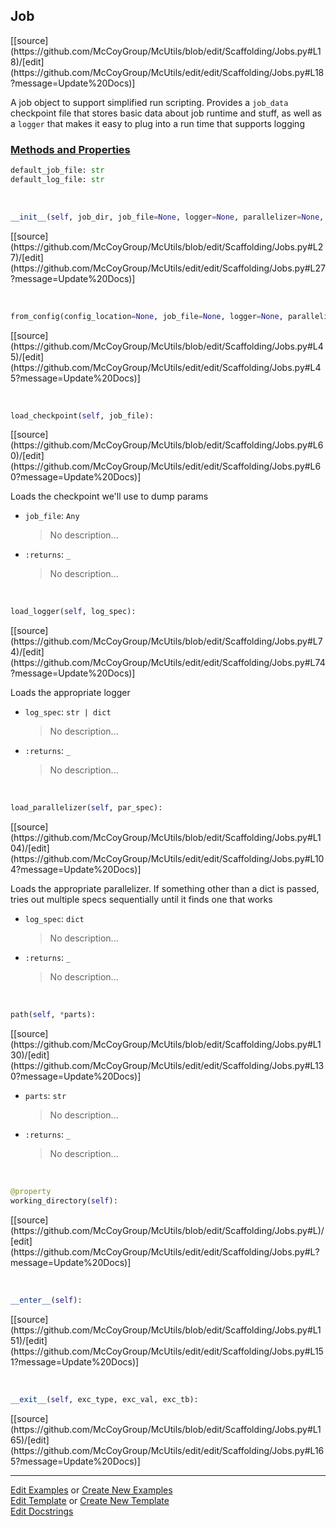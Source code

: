 ## <a id="McUtils.Scaffolding.Jobs.Job">Job</a> 
<div class="docs-source-link" markdown="1">
[[source](https://github.com/McCoyGroup/McUtils/blob/edit/Scaffolding/Jobs.py#L18)/[edit](https://github.com/McCoyGroup/McUtils/edit/edit/Scaffolding/Jobs.py#L18?message=Update%20Docs)]
</div>

A job object to support simplified run scripting.
Provides a `job_data` checkpoint file that stores basic
data about job runtime and stuff, as well as a `logger` that
makes it easy to plug into a run time that supports logging

<div class="collapsible-section">
 <div class="collapsible-section collapsible-section-header" markdown="1">
 
### <a class="collapse-link" data-toggle="collapse" href="#methods">Methods and Properties</a> <a class="float-right" data-toggle="collapse" href="#methods"><i class="fa fa-chevron-down"></i></a>

 </div>
 <div class="collapsible-section collapsible-section-body collapse" id="methods" markdown="1">

```python
default_job_file: str
default_log_file: str
```
<a id="McUtils.Scaffolding.Jobs.Job.__init__" class="docs-object-method">&nbsp;</a> 
```python
__init__(self, job_dir, job_file=None, logger=None, parallelizer=None, job_parameters=None): 
```
<div class="docs-source-link" markdown="1">
[[source](https://github.com/McCoyGroup/McUtils/blob/edit/Scaffolding/Jobs.py#L27)/[edit](https://github.com/McCoyGroup/McUtils/edit/edit/Scaffolding/Jobs.py#L27?message=Update%20Docs)]
</div>

<a id="McUtils.Scaffolding.Jobs.Job.from_config" class="docs-object-method">&nbsp;</a> 
```python
from_config(config_location=None, job_file=None, logger=None, parallelizer=None, job_parameters=None): 
```
<div class="docs-source-link" markdown="1">
[[source](https://github.com/McCoyGroup/McUtils/blob/edit/Scaffolding/Jobs.py#L45)/[edit](https://github.com/McCoyGroup/McUtils/edit/edit/Scaffolding/Jobs.py#L45?message=Update%20Docs)]
</div>

<a id="McUtils.Scaffolding.Jobs.Job.load_checkpoint" class="docs-object-method">&nbsp;</a> 
```python
load_checkpoint(self, job_file): 
```
<div class="docs-source-link" markdown="1">
[[source](https://github.com/McCoyGroup/McUtils/blob/edit/Scaffolding/Jobs.py#L60)/[edit](https://github.com/McCoyGroup/McUtils/edit/edit/Scaffolding/Jobs.py#L60?message=Update%20Docs)]
</div>

Loads the checkpoint we'll use to dump params
- `job_file`: `Any`
    >No description...
- `:returns`: `_`
    >No description...

<a id="McUtils.Scaffolding.Jobs.Job.load_logger" class="docs-object-method">&nbsp;</a> 
```python
load_logger(self, log_spec): 
```
<div class="docs-source-link" markdown="1">
[[source](https://github.com/McCoyGroup/McUtils/blob/edit/Scaffolding/Jobs.py#L74)/[edit](https://github.com/McCoyGroup/McUtils/edit/edit/Scaffolding/Jobs.py#L74?message=Update%20Docs)]
</div>

Loads the appropriate logger
- `log_spec`: `str | dict`
    >No description...
- `:returns`: `_`
    >No description...

<a id="McUtils.Scaffolding.Jobs.Job.load_parallelizer" class="docs-object-method">&nbsp;</a> 
```python
load_parallelizer(self, par_spec): 
```
<div class="docs-source-link" markdown="1">
[[source](https://github.com/McCoyGroup/McUtils/blob/edit/Scaffolding/Jobs.py#L104)/[edit](https://github.com/McCoyGroup/McUtils/edit/edit/Scaffolding/Jobs.py#L104?message=Update%20Docs)]
</div>

Loads the appropriate parallelizer.
        If something other than a dict is passed,
        tries out multiple specs sequentially until it finds one that works
- `log_spec`: `dict`
    >No description...
- `:returns`: `_`
    >No description...

<a id="McUtils.Scaffolding.Jobs.Job.path" class="docs-object-method">&nbsp;</a> 
```python
path(self, *parts): 
```
<div class="docs-source-link" markdown="1">
[[source](https://github.com/McCoyGroup/McUtils/blob/edit/Scaffolding/Jobs.py#L130)/[edit](https://github.com/McCoyGroup/McUtils/edit/edit/Scaffolding/Jobs.py#L130?message=Update%20Docs)]
</div>


- `parts`: `str`
    >No description...
- `:returns`: `_`
    >No description...

<a id="McUtils.Scaffolding.Jobs.Job.working_directory" class="docs-object-method">&nbsp;</a> 
```python
@property
working_directory(self): 
```
<div class="docs-source-link" markdown="1">
[[source](https://github.com/McCoyGroup/McUtils/blob/edit/Scaffolding/Jobs.py#L)/[edit](https://github.com/McCoyGroup/McUtils/edit/edit/Scaffolding/Jobs.py#L?message=Update%20Docs)]
</div>

<a id="McUtils.Scaffolding.Jobs.Job.__enter__" class="docs-object-method">&nbsp;</a> 
```python
__enter__(self): 
```
<div class="docs-source-link" markdown="1">
[[source](https://github.com/McCoyGroup/McUtils/blob/edit/Scaffolding/Jobs.py#L151)/[edit](https://github.com/McCoyGroup/McUtils/edit/edit/Scaffolding/Jobs.py#L151?message=Update%20Docs)]
</div>

<a id="McUtils.Scaffolding.Jobs.Job.__exit__" class="docs-object-method">&nbsp;</a> 
```python
__exit__(self, exc_type, exc_val, exc_tb): 
```
<div class="docs-source-link" markdown="1">
[[source](https://github.com/McCoyGroup/McUtils/blob/edit/Scaffolding/Jobs.py#L165)/[edit](https://github.com/McCoyGroup/McUtils/edit/edit/Scaffolding/Jobs.py#L165?message=Update%20Docs)]
</div>

 </div>
</div>




___

[Edit Examples](https://github.com/McCoyGroup/McUtils/edit/gh-pages/ci/examples/McUtils/Scaffolding/Jobs/Job.md) or 
[Create New Examples](https://github.com/McCoyGroup/McUtils/new/gh-pages/?filename=ci/examples/McUtils/Scaffolding/Jobs/Job.md) <br/>
[Edit Template](https://github.com/McCoyGroup/McUtils/edit/gh-pages/ci/docs/McUtils/Scaffolding/Jobs/Job.md) or 
[Create New Template](https://github.com/McCoyGroup/McUtils/new/gh-pages/?filename=ci/docs/templates/McUtils/Scaffolding/Jobs/Job.md) <br/>
[Edit Docstrings](https://github.com/McCoyGroup/McUtils/edit/edit/Scaffolding/Jobs.py#L18?message=Update%20Docs)